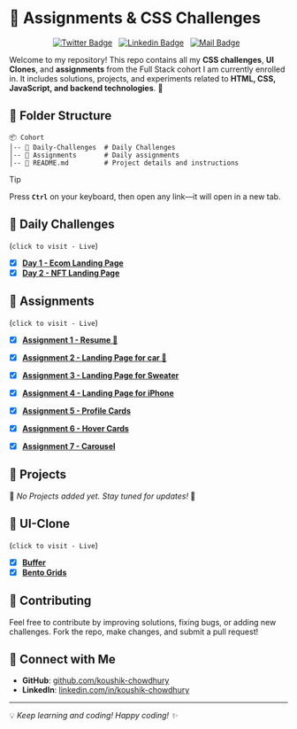 # 📌 Assignments & CSS Challenges

<!-- Social Media Links -->
<div align= center>

[![Twitter Badge](https://img.shields.io/badge/-@csakoushik-1ca0f1?style=social&labelColor=red&logo=x&logoColor=black&link=https://twitter.com/csakoushik)](https://twitter.com/csakoushik)&nbsp;&nbsp;
[![Linkedin Badge](https://img.shields.io/badge/@koushik-chowdhury-0e76a8)](https://www.linkedin.com/in/koushik-chowdhury/)&nbsp;&nbsp;
[![Mail Badge](https://img.shields.io/badge/-csakoushik@gmail.com-c0392b?style=flat&labelColor=c0392b&logo=gmail&logoColor=pink)](mailto:csakoushik@gmail.com)&nbsp;&nbsp;

</div>

Welcome to my repository! This repo contains all my **CSS challenges**, **UI Clones**, and **assignments** from the Full Stack cohort I am currently enrolled in. It includes solutions, projects, and experiments related to **HTML, CSS, JavaScript, and backend technologies**. 🚀

## 📂 Folder Structure

```
📦 Cohort
│-- 📁 Daily-Challenges  # Daily Challenges
│-- 📁 Assignments       # Daily assignments
│-- 📄 README.md         # Project details and instructions
```

> [!TIP]
> Press **`Ctrl`** on your keyboard, then open any link—it will open in a new tab.

## 🎨 Daily Challenges

(`click to visit - Live`)

- [x] [**Day 1 - Ecom Landing Page**](https://koushik-chowdhury.github.io/cohort-2/daily-challenges/day-01/)
- [x] [**Day 2 - NFT Landing Page**](https://koushik-chowdhury.github.io/cohort-2/daily-challenges/day-02/)

## 🎯 Assignments

(`click to visit - Live`)

- [x] [**Assignment 1 - Resume 📝**](https://koushik-chowdhury.github.io/cohort-2/assignments/01/)

- [x] [**Assignment 2 - Landing Page for car 🚗**](https://koushik-chowdhury.github.io/cohort-2/assignments/02/)

- [x] [**Assignment 3 - Landing Page for Sweater**](https://koushik-chowdhury.github.io/cohort-2/assignments/03/)
- [x] [**Assignment 4 - Landing Page for iPhone**](https://koushik-chowdhury.github.io/cohort-2/assignments/04/)
- [x] [**Assignment 5 - Profile Cards**](https://koushik-chowdhury.github.io/cohort-2/assignments/05/)
- [x] [**Assignment 6 - Hover Cards**](https://koushik-chowdhury.github.io/cohort-2/assignments/06/)
- [x] [**Assignment 7 - Carousel**](https://koushik-chowdhury.github.io/cohort-2/assignments/07/)

## 📝 Projects

🚨 _No Projects added yet. Stay tuned for updates!_ 🚨

## 🧬 UI-Clone

(`click to visit - Live`)

- [x] [**Buffer**](https://koushik-chowdhury.github.io/Cohort/UI%20Clone/buffer/)
- [x] [**Bento Grids**](https://koushik-chowdhury.github.io/Cohort/UI%20Clone/Bento-Grids/)

## 📢 Contributing

Feel free to contribute by improving solutions, fixing bugs, or adding new challenges. Fork the repo, make changes, and submit a pull request!

## 📌 Connect with Me

- **GitHub**: [github.com/koushik-chowdhury](https://github.com/koushik-chowdhury)
- **LinkedIn**: [linkedin.com/in/koushik-chowdhury](https://linkedin.com/in/koushik-chowdhury)

---

💡 _Keep learning and coding! Happy coding! ✨_
